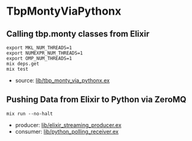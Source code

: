 # TbpMontyViaPythonx

## Calling tbp.monty classes from Elixir

```shell
export MKL_NUM_THREADS=1
export NUMEXPR_NUM_THREADS=1
export OMP_NUM_THREADS=1
mix deps.get
mix test
```

- source: [lib/tbp_monty_via_pythonx.ex](lib/tbp_monty_via_pythonx.ex)

## Pushing Data from Elixir to Python via ZeroMQ

```shell
mix run --no-halt
```

- producer: [lib/elixir_streaming_producer.ex](lib/elixir_streaming_producer.ex)
- consumer: [lib/python_polling_receiver.ex](lib/python_polling_receiver.ex)
